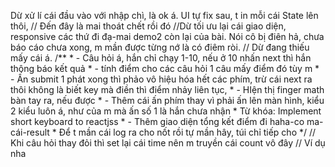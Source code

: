 Dừ xử lí cái đầu vào với nhập chì, là ok á. UI tự fix sau, t in mỗi cái State lên thôi, 
// Đến đây là mai thoát chết rồi đó
      //Dừ tối ưu lại cái giao diện, responsive các thứ đi đạ-mai demo2 còn lại của bài. Nói cô bị điên hả, chưa báo cáo chưa xong, m mần được từng nớ là có điêm ròi.
      // Dừ đang thiếu mấy cái á.
      /**
       * - Câu hỏi á, hắn chỉ chạy 1-10, nếu ở 10 nhấn next thì hắn thông báo kết quả
       * - tính điểm cho các câu hỏi 1 câu mấy điểm đó tùy m
       * - Ấn submit 1 phát xong thì phảo vô hiệu hóa hết các phím, trừ cái next ra thôi không là biết key mà điền thì điểm nhảy liên tục, 
       * - HIện thị finger math bàn tay ra, nếu được
       * - Thêm cái ấn phím thay vì phải ấn lên màn hình, kiểu 2 kiểu luôn á, như của m mà ấn số 1 là hắn chưa nhận
       * Từ khóa: Implement short keyboard to reactjss
       * - Thêm giao diện tổng kết điểm đi haha-co ma-cái-result
       *  Để t mần cái log ra cho nốt rồi tự mần hây, túi chỉ tiếp cho 
       */
         // Khi câu hỏi thay đỏi thì set lại cái time nên m truyền cái count vô đây
    // Ví dụ nha